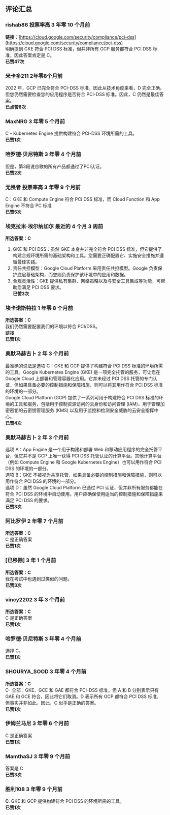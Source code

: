## 评论汇总

### rishab86 投票率高 3 年零 10 个月前
**链接**：[https://cloud.google.com/security/compliance/pci-dss](https://cloud.google.com/security/compliance/pci-dss)  
明确提到 GKE 符合 PCI DSS 标准，但并非所有 GCP 服务都符合 PCI DSS 标准，因此答案肯定是 C。  
**已赞47次**

### 米卡多211 2年零8个月前
2022 年，GCP 已完全符合 PCI-DSS 标准，因此从技术角度来看，D 完全正确。但您仍然需要检查您的应用程序是否符合 PCI-DSS 标准。因此，C 仍然是最佳答案。  
**已点赞8次**

### MaxNRG 3 年零 5 个月前
C – Kubernetes Engine 提供构建符合 PCI-DSS 环境所需的工具。  
**已赞1次**

### 哈罗德·贝尼特斯 3 年零 4 个月前
但是，第3段说谷歌的所有产品都通过了PCI认证。  
**已赞2次**

### 无畏者 投票率高 3 年零 9 个月前
C：GKE 和 Compute Engine 符合 PCI DSS 标准，而 Cloud Function 和 App Engine 不符合 PC 标准  
**已赞5次**

### 埃克拉米·埃尔纳加尔 最近的 4 个月 3 周前
**所选答案：C**  
1. GKE 和 PCI DSS：虽然 GKE 本身并非完全符合 PCI DSS 标准，但它提供了构建合规环境所需的基础架构和工具。您需要正确配置它、实施安全措施并遵循最佳实践。  
2. 责任共担模型：Google Cloud Platform 采用责任共担模型。Google 负责保护底层基础架构，而您则负责保护该环境中的应用和数据。  
3. 合规灵活性：GKE 提供私有集群、网络策略以及与安全工具集成等功能，可帮助您满足 PCI DSS 要求。  
**已赞3次**

### 埃卡诺斯特拉 1 年零 8 个月前
**所选答案：C**  
我们仍然需要配置我们的环境以符合 PCI/DSS。  
[链接](https://cloud.google.com/architecture/pci-dss-compliance-in-gcp#kubernetes_engine)  
**已赞1次**

### 奥默马赫古卜 2 年 3 个月前
最准确的说法是选项 C：GKE 和 GCP 提供了构建符合 PCI DSS 标准的环境所需的工具。Google Kubernetes Engine (GKE) 是一项完全托管的服务，可让您在 Google Cloud 上部署和管理容器化应用。它并未经过 PCI DSS 托管的专门认证，但如果具备必要的控制措施和保障措施，则可以将其用作符合 PCI DSS 标准的环境的一部分。  
Google Cloud Platform (GCP) 提供了一系列可用于构建符合 PCI DSS 标准的环境的工具和服务，包括用于控制资源访问的云身份和访问管理 (IAM)、用于管理加密密钥的云密钥管理服务 (KMS) 以及用于监控和检测安全威胁的云安全指挥中心。  
**已赞4次**

### 奥默马赫古卜 2 年 3 个月前
选项 A：App Engine 是一个用于构建和部署 Web 和移动应用程序的完全托管平台，但它并不是 GCP 上唯一获得 PCI DSS 托管认证的计算平台。其他计算平台（例如 Compute Engine 和 Google Kubernetes Engine）也可以用作符合 PCI DSS 的环境的一部分。  
选项 B：GKE 不被视为共享托管，如果具备必要的控制措施和保障措施，则可以用作符合 PCI DSS 的环境的一部分。  
选项 D：虽然 Google Cloud Platform 已通过 PCI 认证，但并非所有服务都能在符合 PCI DSS 的环境中自动使用。用户应确保使用适当的控制措施和保障措施来满足 PCI DSS 的要求。  
**已赞3次**

### 阿比罗伊 2 年零 7 个月前
**所选答案：C**  
C 是正确答案  
**已赞1次**

### [已移除] 3 年 1 个月前
**所选答案：C**  
我在考试中也遇到过类似的问题。  
**已赞3次**

### vincy2202 3 年 3 个月前
**所选答案：C**  
C 是正确答案  
**已赞1次**

### 哈罗德·贝尼特斯 3 年零 4 个月前
选择 C。  
**已赞1次**

### SHOURYA_SOOD 3 年零 4 个月前
**所选答案：C**  
C- 全部：GKE、GCE 和 GAE 都符合 PCI-DSS 标准，但 A 和 B 分别表示只有 GAE 和 GCE 符合，因此将它们取消。D 表示所有 GCP 都符合 PCI DSS 标准，但事实并非如此。因此，C 似乎是正确的答案。  
**已赞1次**

### 伊姆兰马尼 3 年零 6 个月前
C 是正确答案  
**已赞1次**

### MamthaSJ 3 年零 9 个月前
答案是 C  
**已赞3次**

### 胜利108 3 年零 9 个月前
**C**. GKE 和 GCP 提供构建符合 PCI DSS 的环境所需的工具。  
**已赞1次**
